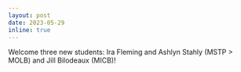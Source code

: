 ```yaml
---
layout: post
date: 2023-05-29
inline: true
---
```


Welcome three new students: Ira Fleming and Ashlyn Stahly (MSTP > MOLB) and Jill Bilodeaux (MICB)! 
